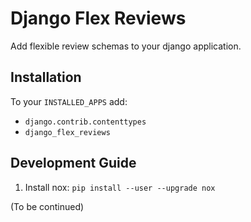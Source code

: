 # Django Flex Reviews

Add flexible review schemas to your django application.

## Installation

To your `INSTALLED_APPS` add:

- `django.contrib.contenttypes`
- `django_flex_reviews`

## Development Guide

1. Install nox: `pip install --user --upgrade nox`

(To be continued)
